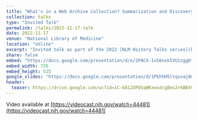 ```yaml
---
title: "What's in a Web Archive Collection? Summarization and Discovery of Archived Webpages"
collection: talks
type: "Invited Talk"
permalink: /talks/2022-11-17-talk
date: 2022-11-17
venue: "National Library of Medicine"
location: "online"
excerpt: "Invited talk as part of the 2022 [NLM History Talks series](https://www.nlm.nih.gov/hmd/lectures/index.html)"
share: false
embed: "https://docs.google.com/presentation/d/e/2PACX-1vS6nxkIVU1zggKtRSYXe549dkdGBaEXNU0KWOc7kfTgFYo9BHjfyzi3n_ZcsNZzamo4lYRdWOiuCQwO/embed?start=false&loop=false&delayms=3000"
embed_width: 735
embed_height: 525
google_slides: "https://docs.google.com/presentation/d/1PbhhH5ltqsvaj8ms4WXMZD-W_ukDrfzbia4IvwvIvfE/edit?usp=sharing"
header:
  teaser: https://drive.google.com/uc?id=1C-6812XPDSqWKxwsdcgBms2rKBB4VIXG 
---
```

Video available at [https://videocast.nih.gov/watch=44481](https://videocast.nih.gov/watch=44481)
